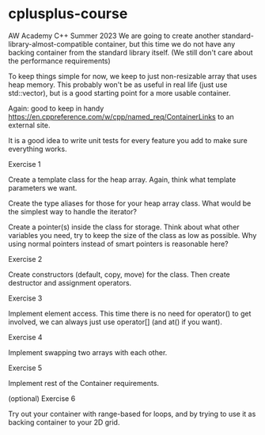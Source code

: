 # cplusplus-course
AW Academy C++ Summer 2023
We are going to create another standard-library-almost-compatible container, but this time we do not have any backing container from the standard library itself.  (We still don't care about the performance requirements)

To keep things simple for now, we keep to just non-resizable array that uses heap memory.  This probably won't be as useful in real life (just use std::vector), but is a good starting point for a more usable container. 

Again:  good to keep in handy https://en.cppreference.com/w/cpp/named_req/ContainerLinks to an external site.

 

It is a good idea to write unit tests for every feature you add to make sure everything works.

 

Exercise 1

Create a template class for the heap array.  Again, think what template parameters we want.

Create the type aliases for those for your heap array class.  What would be the simplest way to handle the iterator?

Create a pointer(s) inside the class for storage.  Think about what other variables you need, try to keep the size of the class as low as possible.  Why using normal pointers instead of smart pointers is reasonable here?

 

Exercise 2

Create constructors (default, copy, move) for the class.  Then create destructor and assignment operators.

 

Exercise 3

Implement element access.  This time there is no need for operator() to get involved, we can always just use
operator[] (and at() if you want).

 

Exercise 4

Implement swapping two arrays with each other.

 

Exercise 5

Implement rest of the Container requirements.

 

(optional) Exercise 6

Try out your container with range-based for loops, and by trying to use it as backing container to your 2D grid.
